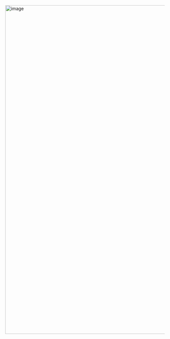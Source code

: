 <img width="1880" height="1038" alt="image" src="https://github.com/user-attachments/assets/52afd23d-eae6-4738-b2ce-8ab5a7762b80" />
